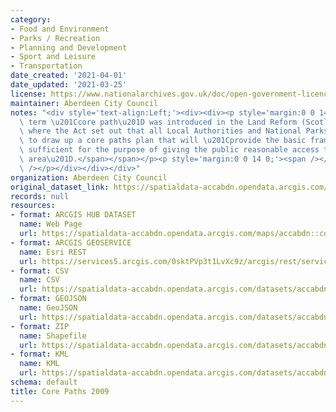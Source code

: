 ```yaml
---
category:
- Food and Environment
- Parks / Recreation
- Planning and Development
- Sport and Leisure
- Transportation
date_created: '2021-04-01'
date_updated: '2021-03-25'
license: https://www.nationalarchives.gov.uk/doc/open-government-licence/version/3/
maintainer: Aberdeen City Council
notes: "<div style='text-align:Left;'><div><div><p style='margin:0 0 14 0;'><span><span>The\
  \ term \u201Ccore path\u201D was introduced in the Land Reform (Scotland) Act 2003\
  \ where the Act set out that all Local Authorities and National Parks have a duty\
  \ to draw up a core paths plan that will \u201Cprovide the basic framework of routes\
  \ sufficient for the purpose of giving the public reasonable access throughout their\
  \ area\u201D.</span></span></p><p style='margin:0 0 14 0;'><span /></p><p><span\
  \ /></p></div></div></div>"
organization: Aberdeen City Council
original_dataset_link: https://spatialdata-accabdn.opendata.arcgis.com/maps/accabdn::core-paths-2009
records: null
resources:
- format: ARCGIS HUB DATASET
  name: Web Page
  url: https://spatialdata-accabdn.opendata.arcgis.com/maps/accabdn::core-paths-2009
- format: ARCGIS GEOSERVICE
  name: Esri REST
  url: https://services5.arcgis.com/0sktPVp3t1LvXc9z/arcgis/rest/services/Core_Paths_2009/FeatureServer/0
- format: CSV
  name: CSV
  url: https://spatialdata-accabdn.opendata.arcgis.com/datasets/accabdn::core-paths-2009.csv?outSR=%7B%22latestWkid%22%3A27700%2C%22wkid%22%3A27700%7D
- format: GEOJSON
  name: GeoJSON
  url: https://spatialdata-accabdn.opendata.arcgis.com/datasets/accabdn::core-paths-2009.geojson?outSR=%7B%22latestWkid%22%3A27700%2C%22wkid%22%3A27700%7D
- format: ZIP
  name: Shapefile
  url: https://spatialdata-accabdn.opendata.arcgis.com/datasets/accabdn::core-paths-2009.zip?outSR=%7B%22latestWkid%22%3A27700%2C%22wkid%22%3A27700%7D
- format: KML
  name: KML
  url: https://spatialdata-accabdn.opendata.arcgis.com/datasets/accabdn::core-paths-2009.kml?outSR=%7B%22latestWkid%22%3A27700%2C%22wkid%22%3A27700%7D
schema: default
title: Core Paths 2009
---
```

